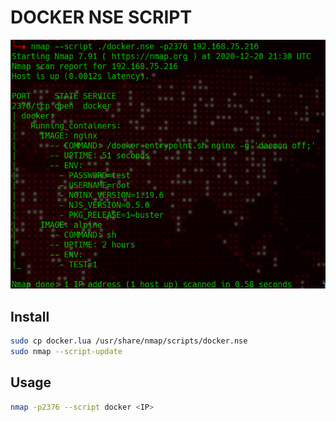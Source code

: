 # DOCKER NSE SCRIPT

![img](res.png)

## Install 

```sh
sudo cp docker.lua /usr/share/nmap/scripts/docker.nse
sudo nmap --script-update
```

## Usage

```sh
nmap -p2376 --script docker <IP>
```
